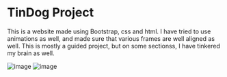 # TinDog Project



This is a website made using Bootstrap, css and html. I have tried to use animations as well, and made sure that various frames are well aligned as well. This is mostly a guided project, but on some sectionss, I have tinkered my brain as well.

![image](https://github.com/Prayag-Chawla/Tindog-Bootstrap-Project/assets/92213377/ea5d5ec7-6015-46c1-9440-5f9697b24b9c)
![image](https://github.com/Prayag-Chawla/Tindog-Bootstrap-Project/assets/92213377/faf315aa-dfbf-4478-b7f8-bf58a4f7cdf6)
